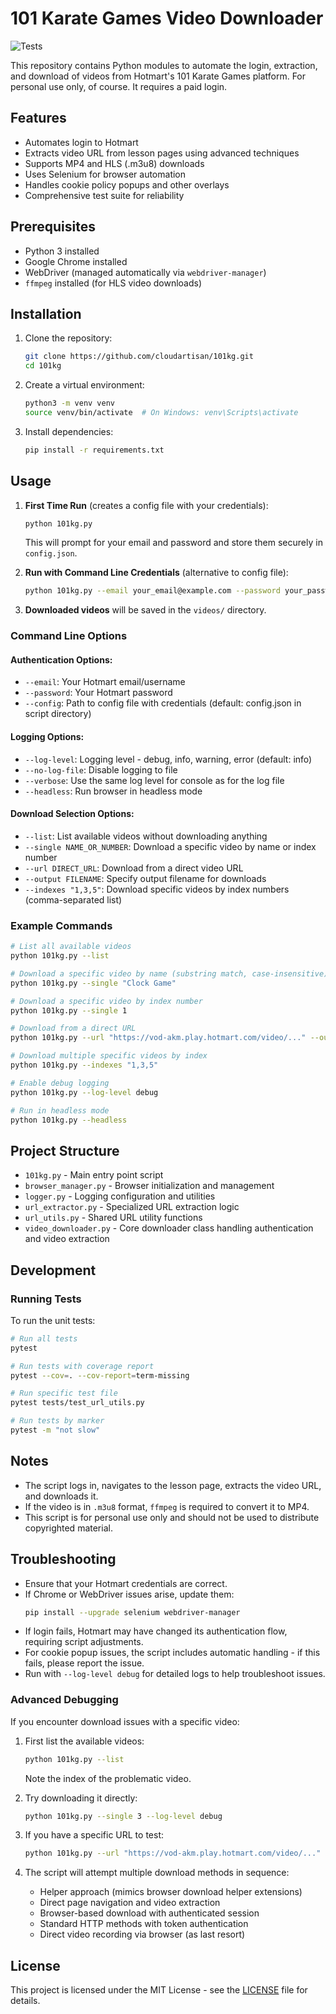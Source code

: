 # 101 Karate Games Video Downloader

![Tests](https://github.com/cloudartisan/101kg/workflows/Python%20Tests/badge.svg)

This repository contains Python modules to automate the login, extraction, and download of videos from Hotmart's 101 Karate Games platform. For personal use only, of course. It requires a paid login.

## Features
- Automates login to Hotmart
- Extracts video URL from lesson pages using advanced techniques
- Supports MP4 and HLS (.m3u8) downloads
- Uses Selenium for browser automation
- Handles cookie policy popups and other overlays
- Comprehensive test suite for reliability

## Prerequisites
- Python 3 installed
- Google Chrome installed
- WebDriver (managed automatically via `webdriver-manager`)
- `ffmpeg` installed (for HLS video downloads)

## Installation
1. Clone the repository:
   ```sh
   git clone https://github.com/cloudartisan/101kg.git
   cd 101kg
   ```
2. Create a virtual environment:
   ```sh
   python3 -m venv venv
   source venv/bin/activate  # On Windows: venv\Scripts\activate
   ```
3. Install dependencies:
   ```sh
   pip install -r requirements.txt
   ```

## Usage
1. **First Time Run** (creates a config file with your credentials):
   ```sh
   python 101kg.py
   ```
   This will prompt for your email and password and store them securely in `config.json`.

2. **Run with Command Line Credentials** (alternative to config file):
   ```sh
   python 101kg.py --email your_email@example.com --password your_password
   ```

3. **Downloaded videos** will be saved in the `videos/` directory.

### Command Line Options

#### Authentication Options:
- `--email`: Your Hotmart email/username
- `--password`: Your Hotmart password
- `--config`: Path to config file with credentials (default: config.json in script directory)

#### Logging Options:
- `--log-level`: Logging level - debug, info, warning, error (default: info)
- `--no-log-file`: Disable logging to file
- `--verbose`: Use the same log level for console as for the log file
- `--headless`: Run browser in headless mode

#### Download Selection Options:
- `--list`: List available videos without downloading anything
- `--single NAME_OR_NUMBER`: Download a specific video by name or index number
- `--url DIRECT_URL`: Download from a direct video URL
- `--output FILENAME`: Specify output filename for downloads
- `--indexes "1,3,5"`: Download specific videos by index numbers (comma-separated list)

### Example Commands

```sh
# List all available videos
python 101kg.py --list

# Download a specific video by name (substring match, case-insensitive)
python 101kg.py --single "Clock Game"

# Download a specific video by index number
python 101kg.py --single 1

# Download from a direct URL
python 101kg.py --url "https://vod-akm.play.hotmart.com/video/..." --output "clock_game"

# Download multiple specific videos by index
python 101kg.py --indexes "1,3,5"

# Enable debug logging
python 101kg.py --log-level debug

# Run in headless mode
python 101kg.py --headless
```

## Project Structure
- `101kg.py` - Main entry point script
- `browser_manager.py` - Browser initialization and management
- `logger.py` - Logging configuration and utilities
- `url_extractor.py` - Specialized URL extraction logic
- `url_utils.py` - Shared URL utility functions
- `video_downloader.py` - Core downloader class handling authentication and video extraction

## Development

### Running Tests

To run the unit tests:

```bash
# Run all tests
pytest

# Run tests with coverage report
pytest --cov=. --cov-report=term-missing

# Run specific test file
pytest tests/test_url_utils.py

# Run tests by marker
pytest -m "not slow"
```

## Notes
- The script logs in, navigates to the lesson page, extracts the video URL, and downloads it.
- If the video is in `.m3u8` format, `ffmpeg` is required to convert it to MP4.
- This script is for personal use only and should not be used to distribute copyrighted material.

## Troubleshooting
- Ensure that your Hotmart credentials are correct.
- If Chrome or WebDriver issues arise, update them:
  ```sh
  pip install --upgrade selenium webdriver-manager
  ```
- If login fails, Hotmart may have changed its authentication flow, requiring script adjustments.
- For cookie popup issues, the script includes automatic handling - if this fails, please report the issue.
- Run with `--log-level debug` for detailed logs to help troubleshoot issues.

### Advanced Debugging
If you encounter download issues with a specific video:

1. First list the available videos:
   ```sh
   python 101kg.py --list
   ```
   Note the index of the problematic video.

2. Try downloading it directly:
   ```sh
   python 101kg.py --single 3 --log-level debug
   ```

3. If you have a specific URL to test:
   ```sh
   python 101kg.py --url "https://vod-akm.play.hotmart.com/video/..." --output "test_video" --log-level debug
   ```

4. The script will attempt multiple download methods in sequence:
   - Helper approach (mimics browser download helper extensions)
   - Direct page navigation and video extraction
   - Browser-based download with authenticated session
   - Standard HTTP methods with token authentication
   - Direct video recording via browser (as last resort)

## License
This project is licensed under the MIT License - see the [LICENSE](LICENSE) file for details.
